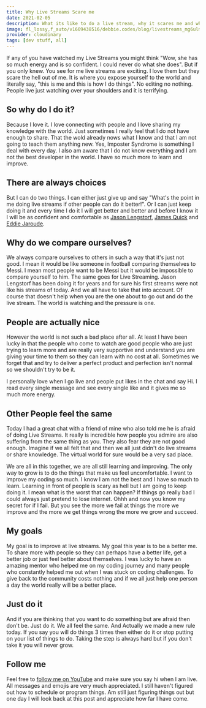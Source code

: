 ```yaml
---
title: Why Live Streams Scare me
date: 2021-02-05
description: What its like to do a live stream, why it scares me and why I know the only way to get over fear is to keep doing it again and again.
image: fl_lossy,f_auto/v1609438516/debbie.codes/blog/livestreams_mg6ulm
provider: cloudinary
tags: [dev stuff, all]
---
```


If any of you have watched my Live Streams you might think "Wow, she has so much energy and is so confident. I could never do what she does". But if you only knew. You see for me live streams are exciting. I love them but they scare the hell out of me. It is where you expose yourself to the world and literally say, "this is me and this is how I do things". No editing no nothing. People live just watching over your shoulders and it is terrifying.

## So why do I do it?

Because I love it. I love connecting with people and I love sharing my knowledge with the world. Just sometimes I really feel that I do not have enough to share. That the wold already nows what I know and that I am not going to teach them anything new. Yes, Imposter Syndrome is something I deal with every day. I also am aware that I do not know everything and I am not the best developer in the world. I have so much more to learn and improve.

## There are always choices

But I can do two things. I can either just give up and say "What's the point in me doing live streams if other people can do it better!". Or I can just keep doing it and every time I do it I will get better and better and before I know it I will be as confident and comfortable as [Jason Lengstorf](https://www.learnwithjason.dev/), [James Quick](https://www.jamesqquick.com/) and [Eddie Jaroude](https://www.youtube.com/channel/UC5mnBodB73bR88fLXHSfzYA).

## Why do we compare ourselves?

We always compare ourselves to others in such a way that it's just not good. I mean it would be like someone in football comparing themselves to Messi. I mean most people want to be Messi but it would be impossible to compare yourself to him. The same goes for Live Streaming. Jason Lengstorf has been doing it for years and for sure his first streams were not like his streams of today. And we all have to take that into account. Of course that doesn't help when you are the one about to go out and do the live stream. The world is watching and the pressure is one.

## People are actually nice

However the world is not such a bad place after all. At least I have been lucky in that the people who come to watch are good people who are just trying to learn more and are really very supportive and understand you are giving your time to them so they can learn with no cost at all. Sometimes we forget that and try to deliver a perfect product and perfection isn't normal so we shouldn't try to be it.

I personally love when I go live and people put likes in the chat and say Hi. I read every single message and see every single like and it gives me so much more energy.

## Other People feel the same

Today I had a great chat with a friend of mine who also told me he is afraid of doing Live Streams. It really is incredible how people you admire are also suffering from the same thing as you. They also fear they are not good enough. Imagine if we all felt that and then we all just didn't do live streams or share knowledge. The virtual world for sure would be a very sad place.

We are all in this together, we are all still learning and improving. The only way to grow is to do the things that make us feel uncomfortable. I want to improve my coding so much. I know I am not the best and I have so much to learn. Learning in front of people is scary as hell but I am going to keep doing it. I mean what is the worst that can happen? If things go really bad I could always just pretend to lose internet. Ohhh and now you know my secret for if I fail. But you see the more we fail at things the more we improve and the more we get things wrong the more we grow and succeed.

## My goals

My goal is to improve at live streams. My goal this year is to be a better me. To share more with people so they can perhaps have a better life, get a better job or just feel better about themselves. I was lucky to have an amazing mentor who helped me on my coding journey and many people who constantly helped me out when I was stuck on coding challenges. To give back to the community costs nothing and if we all just help one person a day the world really will be a better place.

## Just do it

And if you are thinking that you want to do something but are afraid then don't be. Just do it. We all feel the same. And Actually we made a new rule today. If you say you will do things 3 times then either do it or stop putting on your list of things to do. Taking the step is always hard but if you don't take it you will never grow.

## Follow me

Feel free to [follow me on YouTube](https://www.youtube.com/c/DebbieOBrien) and make sure you say hi when I am live. All messages and emojis are very much appreciated. I still haven't figured out how to schedule or program things. Am still just figuring things out but one day I will look back at this post and appreciate how far I have come.
